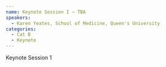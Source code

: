 ```yaml
---
name: Keynote Session I — TBA
speakers:
  - Karen Yeates, School of Medicine, Queen's University
categories:
  - Cat B
  - Keynote
---
```


Keynote Session 1
